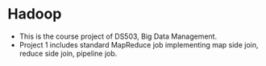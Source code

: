 # Hadoop
* This is the course project of DS503, Big Data Management.
* Project 1 includes standard MapReduce job implementing map side join, reduce side join, pipeline job.
